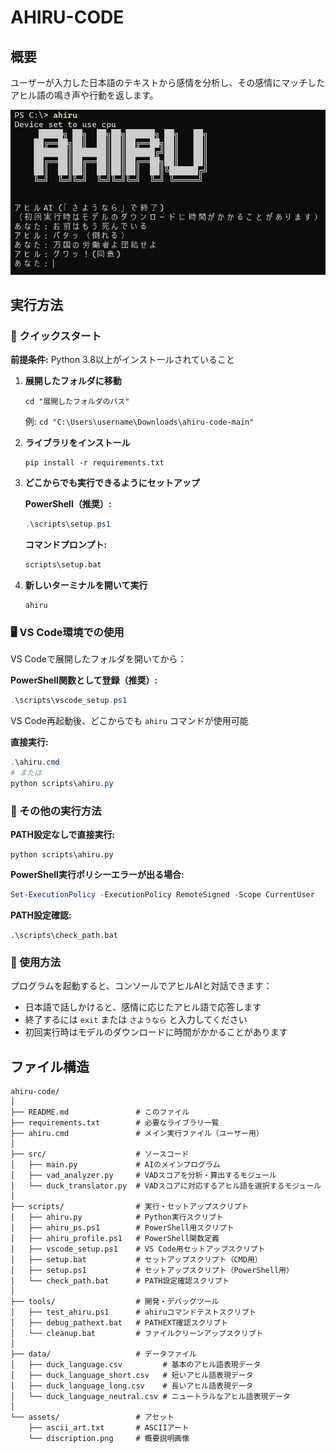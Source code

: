 # AHIRU-CODE

## 概要

ユーザーが入力した日本語のテキストから感情を分析し、その感情にマッチしたアヒル語の鳴き声や行動を返します。

![AHIRU-CODE概要](assets/description.png)

## 実行方法

### 🚀 クイックスタート

**前提条件:** Python 3.8以上がインストールされていること

1. **展開したフォルダに移動**

   ```shell
   cd "展開したフォルダのパス"
   ```

   例: `cd "C:\Users\username\Downloads\ahiru-code-main"`

2. **ライブラリをインストール**

   ```shell
   pip install -r requirements.txt
   ```

3. **どこからでも実行できるようにセットアップ**

   **PowerShell（推奨）:**

   ```powershell
   .\scripts\setup.ps1
   ```

   **コマンドプロンプト:**

   ```cmd
   scripts\setup.bat
   ```

4. **新しいターミナルを開いて実行**

   ```shell
   ahiru
   ```

### 🖥️ VS Code環境での使用

VS Codeで展開したフォルダを開いてから：

**PowerShell関数として登録（推奨）:**

```powershell
.\scripts\vscode_setup.ps1
```

VS Code再起動後、どこからでも `ahiru` コマンドが使用可能

**直接実行:**

```powershell
.\ahiru.cmd
# または
python scripts\ahiru.py
```

### 🔧 その他の実行方法

**PATH設定なしで直接実行:**

```shell
python scripts\ahiru.py
```

**PowerShell実行ポリシーエラーが出る場合:**

```powershell
Set-ExecutionPolicy -ExecutionPolicy RemoteSigned -Scope CurrentUser
```

**PATH設定確認:**

```shell
.\scripts\check_path.bat
```

### 💬 使用方法

プログラムを起動すると、コンソールでアヒルAIと対話できます：

- 日本語で話しかけると、感情に応じたアヒル語で応答します
- 終了するには `exit` または `さようなら` と入力してください
- 初回実行時はモデルのダウンロードに時間がかかることがあります

## ファイル構造

```text
ahiru-code/
│
├── README.md               # このファイル
├── requirements.txt        # 必要なライブラリ一覧
├── ahiru.cmd               # メイン実行ファイル（ユーザー用）
│
├── src/                    # ソースコード
│   ├── main.py             # AIのメインプログラム
│   ├── vad_analyzer.py     # VADスコアを分析・算出するモジュール
│   └── duck_translator.py  # VADスコアに対応するアヒル語を選択するモジュール
│
├── scripts/                # 実行・セットアップスクリプト
│   ├── ahiru.py            # Python実行スクリプト
│   ├── ahiru_ps.ps1        # PowerShell用スクリプト
│   ├── ahiru_profile.ps1   # PowerShell関数定義
│   ├── vscode_setup.ps1    # VS Code用セットアップスクリプト
│   ├── setup.bat           # セットアップスクリプト（CMD用）
│   ├── setup.ps1           # セットアップスクリプト（PowerShell用）
│   └── check_path.bat      # PATH設定確認スクリプト
│
├── tools/                  # 開発・デバッグツール
│   ├── test_ahiru.ps1      # ahiruコマンドテストスクリプト
│   ├── debug_pathext.bat   # PATHEXT確認スクリプト
│   └── cleanup.bat         # ファイルクリーンアップスクリプト
│
├── data/                   # データファイル
│   ├── duck_language.csv         # 基本のアヒル語表現データ
│   ├── duck_language_short.csv   # 短いアヒル語表現データ
│   ├── duck_language_long.csv    # 長いアヒル語表現データ
│   └── duck_language_neutral.csv # ニュートラルなアヒル語表現データ
│
└── assets/                 # アセット
    ├── ascii_art.txt       # ASCIIアート
    └── discription.png     # 概要説明画像
```
